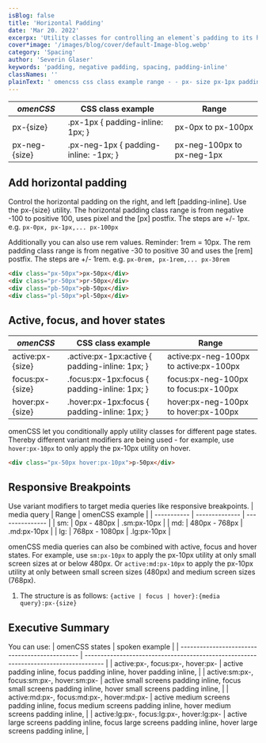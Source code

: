 ```yaml
---
isBlog: false
title: 'Horizontal Padding'
date: 'Mar 20. 2022'
excerpx: 'Utility classes for controlling an element`s padding to its horizontal sides.'
cover*image: '/images/blog/cover/default-Image-blog.webp'
category: 'Spacing'
author: 'Severin Glaser'
keywords: 'padding, negative padding, spacing, padding-inline'
classNames: ''
plainText: ' omencss css class example range - - px- size px-1px padding-inline: 1px; px-0px to px-100px px-neg- size px-neg-1px padding-inline: -1px; px-neg-100px to px-neg-1px add horizontal padding control the horizontal padding on the right and left padding-inline use the px- size utility the horizontal padding class range is from negative -100 to positive 100 uses pixel and the px postfix the steps are + - 1px e g px-0px px-1px px-100px additionally you can also use rem values reminder: 1rem = 10px the rem padding class range is from negative -30 to positive 30 and uses the rem postfix the steps are + - 1rem e g px-0rem px-1rem px-30rem html div class=px-50px px-50px div div class=pr-50px pr-50px div div class=pb-50px pb-50px div div class=pl-50px pl-50px div active focus and hover states omencss css class example range - active:px- size active :px-1px:active padding-inline: 1px; active:px-neg-100px to active:px-100px focus:px- size focus :px-1px:focus padding-inline: 1px; focus:px-neg-100px to focus:px-100px hover:px- size hover :px-1px:focus padding-inline: 1px; hover:px-neg-100px to hover:px-100px omencss let you conditionally apply utility classes for different page states thereby different variant modifiers are being used - for example use hover:px-10px to only apply the px-10px utility on hover html div class=px-50px hover:px-10px p-50px div responsive breakpoints use variant modifiers to target media queries like responsive breakpoints media query range omencss example - - sm: 0px - 480px sm:px-10px md: 480px - 768px md:px-10px lg: 768px - 1080px lg:px-10px omencss media queries can also be combined with active focus and hover states for example use sm:px-10px to apply the px-10px utility at only small screen sizes at or below 480px or active:md:px-10px to apply the px-10px utility at only between small screen sizes 480px and medium screen sizes 768px 1 the structure is as follows: active focus hover : media query :px- size executive summary you can use: omencss states spoken example active:px- focus:px- hover:px- active padding inline focus padding inline hover padding inline active:sm:px- focus:sm:px- hover:sm:px- active small screens padding inline focus small screens padding inline hover small screens padding inline active:md:px- focus:md:px- hover:md:px- active medium screens padding inline focus medium screens padding inline hover medium screens padding inline active:lg:px- focus:lg:px- hover:lg:px- active large screens padding inline focus large screens padding inline hover large screens padding inline '
---
```


| _omenCSS_     | CSS class example                     | Range                      |
| ------------- | ------------------------------------- | -------------------------- |
| px-{size}     | .px-1px { padding-inline: 1px; }      | px-0px to px-100px         |
| px-neg-{size} | .px-neg-1px { padding-inline: -1px; } | px-neg-100px to px-neg-1px |

## Add horizontal padding

Control the horizontal padding on the right, and left [padding-inline]. Use the px-{size} utility. The horizontal padding class range is from negative -100 to positive 100, uses pixel and the [px] postfix. The steps are +/- 1px. e.g. `px-0px, px-1px,... px-100px`

Additionally you can also use rem values. Reminder: 1rem = 10px. The rem padding class range is from negative -30 to positive 30 and uses the [rem] postfix. The steps are +/- 1rem. e.g. `px-0rem, px-1rem,... px-30rem`

```html
<div class="px-50px">px-50px</div>
<div class="pr-50px">pr-50px</div>
<div class="pb-50px">pb-50px</div>
<div class="pl-50px">pl-50px</div>
```

## Active, focus, and hover states

| _omenCSS_        | CSS class example                               | Range                                  |
| ---------------- | ----------------------------------------------- | -------------------------------------- |
| active:px-{size} | .active\:px-1px:active { padding-inline: 1px; } | active:px-neg-100px to active:px-100px |
| focus:px-{size}  | .focus\:px-1px:focus { padding-inline: 1px; }   | focus:px-neg-100px to focus:px-100px   |
| hover:px-{size}  | .hover\:px-1px:focus { padding-inline: 1px; }   | hover:px-neg-100px to hover:px-100px   |

omenCSS let you conditionally apply utility classes for different page states. Thereby different variant modifiers are being used - for example, use `hover:px-10px` to only apply the px-10px utility on hover.

```html
<div class="px-50px hover:px-10px">p-50px</div>
```

## Responsive Breakpoints

Use variant modifiers to target media queries like responsive breakpoints.
| media query | Range | omenCSS example |
| ----------- | -------------- | --------------- |
| sm: | 0px - 480px | .sm:px-10px |
| md: | 480px - 768px | .md:px-10px |
| lg: | 768px - 1080px | .lg:px-10px |

omenCSS media queries can also be combined with active, focus and hover states. For example, use `sm:px-10px` to apply the px-10px utility at only small screen sizes at or below 480px. Or `active:md:px-10px` to apply the px-10px utility at only between small screen sizes (480px) and medium screen sizes (768px).

1. The structure is as follows: `{active | focus | hover}:{media query}:px-{size}`

## Executive Summary

You can use:
| omenCSS states | spoken example |
| ---------------------------------------------- | ------------------------------------------------------------------------------------ |
| active:px-, focus:px-, hover:px- | active padding inline, focus padding inline, hover padding inline, |
| active:sm:px-, focus:sm:px-, hover:sm:px- | active small screens padding inline, focus small screens padding inline, hover small screens padding inline, |
| active:md:px-, focus:md:px-, hover:md:px- | active medium screens padding inline, focus medium screens padding inline, hover medium screens padding inline, |
| active:lg:px-, focus:lg:px-, hover:lg:px- | active large screens padding inline, focus large screens padding inline, hover large screens padding inline, |
